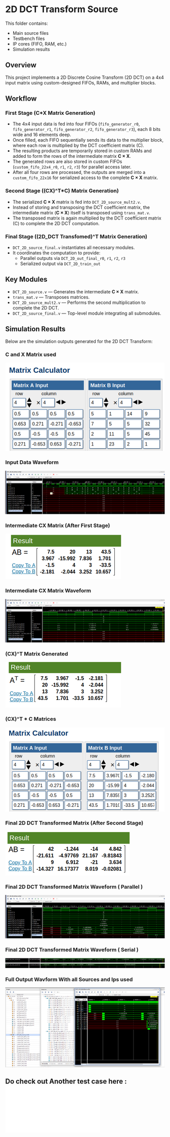 # 2D DCT Transform Source

This folder contains:

- Main source files
- Testbench files
- IP cores (FIFO, RAM, etc.)
- Simulation results

## Overview

This project implements a 2D Discrete Cosine Transform (2D DCT) on a 4x4 input matrix using custom-designed FIFOs, RAMs, and multiplier blocks.

## Workflow

### First Stage (C*X Matrix Generation)

- The 4x4 input data is fed into four FIFOs (`fifo_generator_r0`, `fifo_generator_r1`, `fifo_generator_r2`, `fifo_generator_r3`), each 8 bits wide and 16 elements deep.
- Once filled, each FIFO sequentially sends its data to the multiplier block, where each row is multiplied by the DCT coefficient matrix (C).
- The resulting products are temporarily stored in custom RAMs and added to form the rows of the intermediate matrix **C × X**.
- The generated rows are also stored in custom FIFOs (`custom_fifo_22x4_r0`, `r1`, `r2`, `r3`) for parallel access later.
- After all four rows are processed, the outputs are merged into a `custom_fifo_22x16` for serialized access to the complete **C × X** matrix.

### Second Stage ((CX)^T*C) Matrix Generation)

- The serialized **C × X** matrix is fed into `DCT_2D_source_mult2.v`.
- Instead of storing and transposing the DCT coefficient matrix, the intermediate matrix (**C × X**) itself is transposed using `trans_mat.v`.
- The transposed matrix is again multiplied by the DCT coefficient matrix (C) to complete the 2D DCT computation.

### Final Stage ((2D_DCT Transfomed)^T Matrix Generation)

- `DCT_2D_source_final.v` instantiates all necessary modules.
- It coordinates the computation to provide:
  - Parallel outputs via `DCT_2D_out_final_r0`, `r1`, `r2`, `r3`
  - Serialized output via `DCT_2D_train_out`

## Key Modules

- `DCT_2D_source.v` — Generates the intermediate **C × X** matrix.
- `trans_mat.v` — Transposes matrices.
- `DCT_2D_source_mult2.v` — Performs the second multiplication to complete the 2D DCT.
- `DCT_2D_source_final.v` — Top-level module integrating all submodules.

## Simulation Results

Below are the simulation outputs generated for the 2D DCT Transform:

### C and X Matrix used 

![C and X Matrix used ](Test_results/C*X_51149.png)

### Input Data Waveform

![Input Data Waveform](Test_results/2D_DCT_input_data_full.png)

### Intermediate CX Matrix (After First Stage)

![CX Matrix Output](Test_results/C*X_51149_result.png)

### Intermediate CX Matrix Waveform 

![CX Matrix Output](Test_results/2D_DCT_mid_parallel_out.png)

###  (CX)^T Matrix Generated

![(CX)^T Matrix Generated](Test_results/C*X_51149_result_tran.png)

###  (CX)^T * C Matrices 

![(CX)^T * C Matrices ](Test_results/C*(C*X)T_51149.png)

### Final 2D DCT Transformed Matrix (After Second Stage)

![Final 2D DCT Output](Test_results/C*(C*X)T_51149_result.png)

### Final 2D DCT Transformed Matrix Waveform ( Parallel )

![Final 2D DCT Output](Test_results/2D_DCT_parallel_out.png)


### Final 2D DCT Transformed Matrix Waveform ( Serial )

![Final 2D DCT Output](Test_results/2D_DCT_serial_out_1.png)
![Final 2D DCT Output](Test_results/2D_DCT_serial_out_2.png)


### Full Output Wavform With all Sources and Ips used 

![Final 2D DCT Output](Test_results/2D_DCT_Full_waveform.png)

## Do check out Another test case here : ![2D_DCT_transform/Test_results/README.md](Test_results/README.md)



  
